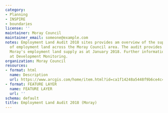 ```yaml
---
category:
- Planning
- INSPIRE
- boundaries
license: ''
maintainer: Moray Council
maintainer_email: someone@example.com
notes: Employment Land Audit 2018 sites provides am overview of the supply and availability
  of employment land across the Moray Council area. The audit provides details of
  Moray's employment land supply as at January 2018. Further information can be found
  at Development Monitoring.
organization: Moray Council
resources:
- format: html
  name: Description
  url: https://www.arcgis.com/home/item.html?id=ca1f14248a5448f9b6ce4c436aad360a
- format: FEATURE LAYER
  name: FEATURE LAYER
  url: ''
schema: default
title: Employment Land Audit 2018 (Moray)
---
```

